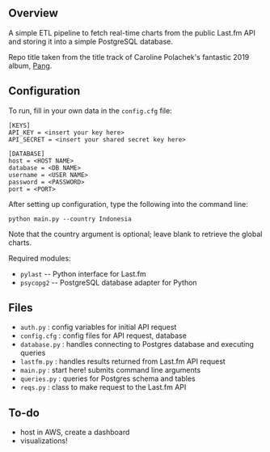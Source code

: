 ## Overview
A simple ETL pipeline to fetch real-time charts from the public Last.fm API and storing it into a simple PostgreSQL database.

Repo title taken from the title track of Caroline Polachek's fantastic 2019 album, [Pang](https://www.youtube.com/watch?v=C4b3NR4JqnQ). 

## Configuration
To run, fill in your own data in the `config.cfg` file:

```
[KEYS]
API_KEY = <insert your key here>
API_SECRET = <insert your shared secret key here>

[DATABASE]
host = <HOST NAME>
database = <DB NAME>
username = <USER NAME>
password = <PASSWORD>
port = <PORT>
```

After setting up configuration, type the following into the command line:

```
python main.py --country Indonesia
```

Note that the country argument is optional; leave blank to retrieve the global charts.

Required modules: 
* `pylast` -- Python interface for Last.fm
* `psycopg2` -- PostgreSQL database adapter for Python

## Files
* `auth.py` : config variables for initial API request
* `config.cfg` : config files for API request, database 
* `database.py` : handles connecting to Postgres database and executing queries
* `lastfm.py` : handles results returned from Last.fm API request
* `main.py` : start here! submits command line arguments
* `queries.py` : queries for Postgres schema and tables
* `reqs.py` : class to make request to the Last.fm API

## To-do
* host in AWS, create a dashboard
* visualizations!